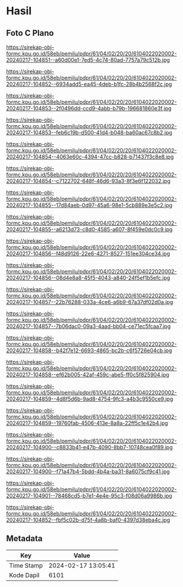 # Hasil

## Foto C Plano

https://sirekap-obj-formc.kpu.go.id/58eb/pemilu/pdpr/61/04/02/20/20/6104022020002-20240217-104851--a60d00e1-7ed5-4c74-80ad-7757a79c512b.jpg

https://sirekap-obj-formc.kpu.go.id/58eb/pemilu/pdpr/61/04/02/20/20/6104022020002-20240217-104852--6934add5-ea45-4deb-b1fc-28b4b2568f2c.jpg

https://sirekap-obj-formc.kpu.go.id/58eb/pemilu/pdpr/61/04/02/20/20/6104022020002-20240217-104853--2f0496dd-ccd9-4abb-b79b-196681860e3f.jpg

https://sirekap-obj-formc.kpu.go.id/58eb/pemilu/pdpr/61/04/02/20/20/6104022020002-20240217-104853--feb6c19b-d500-41d4-b048-ba60ac67c8b2.jpg

https://sirekap-obj-formc.kpu.go.id/58eb/pemilu/pdpr/61/04/02/20/20/6104022020002-20240217-104854--4063e60c-4394-47cc-b828-b71437f3c8e8.jpg

https://sirekap-obj-formc.kpu.go.id/58eb/pemilu/pdpr/61/04/02/20/20/6104022020002-20240217-104854--c7122702-648f-46d6-93a3-8f3e6f122032.jpg

https://sirekap-obj-formc.kpu.go.id/58eb/pemilu/pdpr/61/04/02/20/20/6104022020002-20240217-104855--17d84aeb-0d97-45a6-98e1-5cb889e3e5c2.jpg

https://sirekap-obj-formc.kpu.go.id/58eb/pemilu/pdpr/61/04/02/20/20/6104022020002-20240217-104855--a6213d73-c8d0-4585-a607-8f459e0dc0c9.jpg

https://sirekap-obj-formc.kpu.go.id/58eb/pemilu/pdpr/61/04/02/20/20/6104022020002-20240217-104856--f48d9126-22e6-4271-8527-151ee304ce34.jpg

https://sirekap-obj-formc.kpu.go.id/58eb/pemilu/pdpr/61/04/02/20/20/6104022020002-20240217-104856--08d4e8a8-45f5-4043-a840-24f5ef1b5efc.jpg

https://sirekap-obj-formc.kpu.go.id/58eb/pemilu/pdpr/61/04/02/20/20/6104022020002-20240217-104857--22b76288-033a-4ce6-a6b9-67a37df02d0a.jpg

https://sirekap-obj-formc.kpu.go.id/58eb/pemilu/pdpr/61/04/02/20/20/6104022020002-20240217-104857--7b06dac0-09a3-4aad-bb04-ce71ec5fcaa7.jpg

https://sirekap-obj-formc.kpu.go.id/58eb/pemilu/pdpr/61/04/02/20/20/6104022020002-20240217-104858--b42f7e12-6693-4865-bc2b-c6f5726e04cb.jpg

https://sirekap-obj-formc.kpu.go.id/58eb/pemilu/pdpr/61/04/02/20/20/6104022020002-20240217-104858--ef62b005-42af-459c-abe5-ff0c5f825904.jpg

https://sirekap-obj-formc.kpu.go.id/58eb/pemilu/pdpr/61/04/02/20/20/6104022020002-20240217-104859--4d8f5d6b-9ad8-4754-9fc3-a4b3c9550ce9.jpg

https://sirekap-obj-formc.kpu.go.id/58eb/pemilu/pdpr/61/04/02/20/20/6104022020002-20240217-104859--19760fab-4506-413e-8a8a-22ff5c1e42b4.jpg

https://sirekap-obj-formc.kpu.go.id/58eb/pemilu/pdpr/61/04/02/20/20/6104022020002-20240217-104900--c8833b41-e47b-4090-8bb7-10748cea0f89.jpg

https://sirekap-obj-formc.kpu.go.id/58eb/pemilu/pdpr/61/04/02/20/20/6104022020002-20240217-104900--f71a47b4-5bdd-4b4a-ba31-8a6075cf9c41.jpg

https://sirekap-obj-formc.kpu.go.id/58eb/pemilu/pdpr/61/04/02/20/20/6104022020002-20240217-104901--78468cd5-b7e1-4e4e-95c3-f08d06a9986b.jpg

https://sirekap-obj-formc.kpu.go.id/58eb/pemilu/pdpr/61/04/02/20/20/6104022020002-20240217-104852--fbf5c02b-d75f-4a8b-baf0-4397d38eba4c.jpg


## Metadata

| Key        | Value               |
| ---------- | ------------------- |
| Time Stamp | 2024-02-17 13:05:41 |
| Kode Dapil | 6101                |



